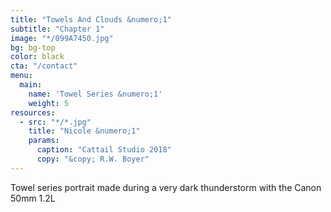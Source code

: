 ```yaml
---
title: "Towels And Clouds &numero;1"
subtitle: "Chapter 1"
image: "*/099A7450.jpg"
bg: bg-top
color: black
cta: "/contact"
menu:
  main:
    name: 'Towel Series &numero;1'
    weight: 5
resources:
  - src: "*/*.jpg"
    title: "Nicole &numero;1"
    params:
      caption: "Cattail Studio 2018"
      copy: "&copy; R.W. Boyer"
---
```

Towel series portrait made during a very dark thunderstorm with the Canon 50mm 1.2L